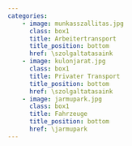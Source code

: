 ```yaml
---
categories:
    - image: munkasszallitas.jpg
      class: box1
      title: Arbeitertransport
      title_position: bottom
      href: \szolgaltatasaink
    - image: kulonjarat.jpg
      class: box1
      title: Privater Transport
      title_position: bottom
      href: \szolgaltatasaink
    - image: jarmupark.jpg
      class: box1
      title: Fahrzeuge
      title_position: bottom
      href: \jarmupark     
---
```

<br/>
